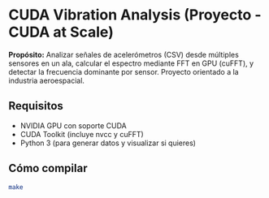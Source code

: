 # CUDA Vibration Analysis (Proyecto - CUDA at Scale)


**Propósito:** Analizar señales de acelerómetros (CSV) desde múltiples sensores en un ala, calcular el espectro mediante FFT en GPU (cuFFT), y detectar la frecuencia dominante por sensor. Proyecto orientado a la industria aeroespacial.


## Requisitos
- NVIDIA GPU con soporte CUDA
- CUDA Toolkit (incluye nvcc y cuFFT)
- Python 3 (para generar datos y visualizar si quieres)


## Cómo compilar


```bash
make